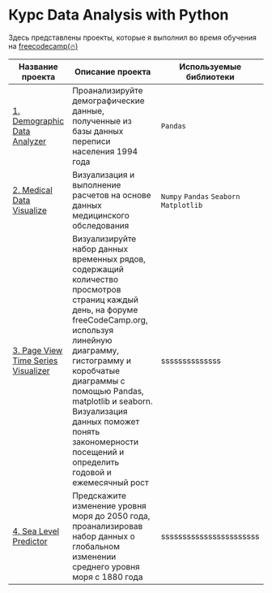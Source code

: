 # **Курс Data Analysis with Python**
Здесь представлены проекты, которые я выполнил во время обучения на [freecodecamp(:fire:)](https://www.freecodecamp.org/learn/data-analysis-with-python/)


| **Название проекта** | **Описание проекта** | **Используемые библиотеки** |
| -------------------- | ---------------------- |----------------------------|
| [1. Demographic Data Analyzer](https://github.com/Lisittsa2050/fcc_Data_Analysis_with_Python/blob/main/1.Demographic_Data_Analyzer_fcc/Demographic%20Data%20Analyzer.ipynb)|Проанализируйте демографические данные, полученные из базы данных переписи населения 1994 года|`Pandas`|
| [2. Medical Data Visualize ](https://github.com/Lisittsa2050)|Визуализация и выполнение расчетов на основе данных медицинского обследования|`Numpy` `Pandas` `Seaborn` `Matplotlib`|
| [3. Page View Time Series Visualizer](https://github.com/Lisittsa2050)|Визуализируйте набор данных временных рядов, содержащий количество просмотров страниц каждый день, на форуме freeCodeCamp.org, используя линейную диаграмму, гистограмму и коробчатые диаграммы с помощью Pandas, matplotlib и seaborn. Визуализация данных поможет понять закономерности посещений и определить годовой и ежемесячный рост|ssssssssssssss|
| [4. Sea Level Predictor](https://github.com/Lisittsa2050)|Предскажите изменение уровня моря до 2050 года, проанализировав набор данных о глобальном изменении среднего уровня моря с 1880 года|sssssssssssssssssssssss|
